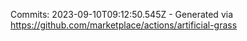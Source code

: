 Commits: 2023-09-10T09:12:50.545Z - Generated via https://github.com/marketplace/actions/artificial-grass
<br>

